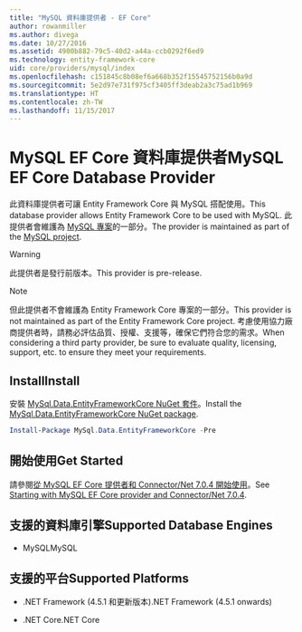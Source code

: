 ```yaml
---
title: "MySQL 資料庫提供者 - EF Core"
author: rowanmiller
ms.author: divega
ms.date: 10/27/2016
ms.assetid: 4900b882-79c5-40d2-a44a-ccb0292f6ed9
ms.technology: entity-framework-core
uid: core/providers/mysql/index
ms.openlocfilehash: c151845c8b08ef6a668b352f15545752156b0a9d
ms.sourcegitcommit: 5e2d97e731f975cf3405ff3deab2a3c75ad1b969
ms.translationtype: HT
ms.contentlocale: zh-TW
ms.lasthandoff: 11/15/2017
---
```

# <a name="mysql-ef-core-database-provider"></a><span data-ttu-id="b5862-102">MySQL EF Core 資料庫提供者</span><span class="sxs-lookup"><span data-stu-id="b5862-102">MySQL EF Core Database Provider</span></span>

<span data-ttu-id="b5862-103">此資料庫提供者可讓 Entity Framework Core 與 MySQL 搭配使用。</span><span class="sxs-lookup"><span data-stu-id="b5862-103">This database provider allows Entity Framework Core to be used with MySQL.</span></span> <span data-ttu-id="b5862-104">此提供者會維護為 [MySQL 專案](http://dev.mysql.com)的一部分。</span><span class="sxs-lookup"><span data-stu-id="b5862-104">The provider is maintained as part of the [MySQL project](http://dev.mysql.com).</span></span>

> [!WARNING]  
> <span data-ttu-id="b5862-105">此提供者是發行前版本。</span><span class="sxs-lookup"><span data-stu-id="b5862-105">This provider is pre-release.</span></span>

> [!NOTE]  
> <span data-ttu-id="b5862-106">但此提供者不會維護為 Entity Framework Core 專案的一部分。</span><span class="sxs-lookup"><span data-stu-id="b5862-106">This provider is not maintained as part of the Entity Framework Core project.</span></span> <span data-ttu-id="b5862-107">考慮使用協力廠商提供者時，請務必評估品質、授權、支援等，確保它們符合您的需求。</span><span class="sxs-lookup"><span data-stu-id="b5862-107">When considering a third party provider, be sure to evaluate quality, licensing, support, etc. to ensure they meet your requirements.</span></span>

## <a name="install"></a><span data-ttu-id="b5862-108">Install</span><span class="sxs-lookup"><span data-stu-id="b5862-108">Install</span></span>

<span data-ttu-id="b5862-109">安裝 [MySql.Data.EntityFrameworkCore NuGet 套件](https://www.nuget.org/packages/MySql.Data.EntityFrameworkCore)。</span><span class="sxs-lookup"><span data-stu-id="b5862-109">Install the [MySql.Data.EntityFrameworkCore NuGet package](https://www.nuget.org/packages/MySql.Data.EntityFrameworkCore).</span></span>

``` powershell
Install-Package MySql.Data.EntityFrameworkCore -Pre
```

## <a name="get-started"></a><span data-ttu-id="b5862-110">開始使用</span><span class="sxs-lookup"><span data-stu-id="b5862-110">Get Started</span></span>

<span data-ttu-id="b5862-111">請參閱[從 MySQL EF Core 提供者和 Connector/Net 7.0.4 開始使用](http://insidemysql.com/howto-starting-with-mysql-ef-core-provider-and-connectornet-7-0-4/)。</span><span class="sxs-lookup"><span data-stu-id="b5862-111">See [Starting with MySQL EF Core provider and Connector/Net 7.0.4](http://insidemysql.com/howto-starting-with-mysql-ef-core-provider-and-connectornet-7-0-4/).</span></span>

## <a name="supported-database-engines"></a><span data-ttu-id="b5862-112">支援的資料庫引擎</span><span class="sxs-lookup"><span data-stu-id="b5862-112">Supported Database Engines</span></span>

* <span data-ttu-id="b5862-113">MySQL</span><span class="sxs-lookup"><span data-stu-id="b5862-113">MySQL</span></span>

## <a name="supported-platforms"></a><span data-ttu-id="b5862-114">支援的平台</span><span class="sxs-lookup"><span data-stu-id="b5862-114">Supported Platforms</span></span>

* <span data-ttu-id="b5862-115">.NET Framework (4.5.1 和更新版本)</span><span class="sxs-lookup"><span data-stu-id="b5862-115">.NET Framework (4.5.1 onwards)</span></span>

* <span data-ttu-id="b5862-116">.NET Core</span><span class="sxs-lookup"><span data-stu-id="b5862-116">.NET Core</span></span>
